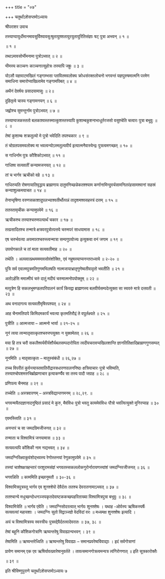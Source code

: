 +++
title = "०७"

+++
चतुर्थांऽशेसप्तमोऽध्यायः

श्रीपराशर उवाच

तस्याप्यायुर्धीमानमावसुर्विश्वावसुःश्रुतायुश्शतायुरयुतायुरितिसंज्ञाः षट् पुत्रा अभवन् ॥ १ ॥

॥ १ ॥

तथाऽमावसोर्भीमनामा पुत्रोऽभवत् ॥ २ ॥

भीमस्य काञ्चनः काञ्चनात्सुहोत्रः तस्यापि जह्रुः ॥ ३ ॥

योऽसौ यज्ञवाटमखिलं गङ्गाम्भसा प्लावितमवलोक्य क्रोधसंरक्तलोचनो भगवन्तं यज्ञपुरुषमात्मनि परमेण समाधिना समारोप्याखिलामेव गङ्गामपिबत् ॥ ४ ॥

अथैनं देवर्षयः प्रसादयामासुः ॥ २॥

दुहितृत्वे चास्य गङ्गामनयन् ॥ ६ ॥

जह्वोश्च सुमन्तुर्नाम पुत्रोऽभवत् ॥ ७ ॥

तस्याप्यजकस्ततो बलकाश्वस्तस्मात्कुशस्तस्यापि कुशाम्बकुशनाभाधूर्तरजसो वसुश्चेति चत्वारः पुत्रा बभूवुः ॥ ८ ॥

तेषां कुशाम्बः शक्रतुल्यो मे पुत्रो भवेदिति तपश्चकार ॥ ९ ॥

तं चोग्रतपसमवलोक्य मा भवत्वन्योऽस्मतुल्यवीर्य इत्यात्मनैवास्येन्द्रः पुत्रत्वमगच्छत् ॥ १० ॥

स गाधिर्नाम पुत्रः कौशिकोऽभवत् ॥ ११ ॥

गाधिश्व सत्यवतीं कन्यामजनयत् ॥ १२ ॥

तां च भार्गव ऋचीको वव्रे ॥ १३ ॥

गाधिरप्यति रोषणायातिवृद्धाय ब्राह्मणाय दातुमनिच्छन्नेकतश्श्याम कर्णानामिन्दुवर्चसामनिलरंहसामश्वानां सहस्रं कन्याशुल्कमयाचत ॥ १४ ॥

तेनाप्यृषिणा वरुणसकाशादुपलभ्याश्वतीर्थोत्पन्नं तादृशमश्वसहस्त्रं दत्तम् ॥ १५ ॥

ततस्तामृचीकः कन्यामुपयेमे ॥ १६ ॥

ऋचीकश्च तस्याश्चरुमपत्यार्थं चकार ॥ १७ ॥

तत्प्रसादितश्च तन्मात्रे क्षत्रवरपुत्रोत्पत्तये चरुमपरं साधयामास ॥ १८ ॥

एष चरुर्भवत्या अयमपरश्चरुस्त्वन्मात्रा सम्यगुपयोज्यः इत्युक्त्वा वनं जगाम ॥ १९ ॥

उपयोगकाले च तां माता सत्यवतीमाह ॥ २० ॥

तथेति । अल्पवात्प्रथमममावसोवंशोक्तिः, एवं नहुषस्याप्यनन्तराध्याये ॥ २-२० ॥

पुत्रि सर्व एवात्मपुत्रमतिगुणमभिलषति नात्मजायाभ्रातृगुणेष्वतीवादृतो भवतीति ॥ २१ ॥

अतोऽर्हसि ममात्मीयं चरुं दातुं मदीयं चरुमात्मनोपयोक्तुम् ॥ २२ ॥

मत्पुत्रेण हि सकलभूमण्डलपरिपालनं कार्यं कियद्वा ब्राह्मणस्य बलवीर्यसम्पदेत्युक्ता सा स्ववरुं मात्रे दत्तवती ॥ २३ ॥

अथ वनादागत्य सत्यवतीमृषिरपश्यत् ॥ २४ ॥

आह चैनामतिपापे किमिदमकार्यं भवत्या कृतमतिरौद्रं ते वपुर्लक्ष्यते ॥ २५ ॥

पुत्रीति ॥ आत्मजाया – आत्मनो भार्या ॥ २१-२५ ॥

नूनं त्वया त्वन्मातृसात्कृतश्चरुरुपयुक्तः न युक्तमेतत् ॥ २६ ॥

मया हि तत्र चरौ सकलैश्वर्यवीर्यशौर्यबलसम्पदारोपिता त्वदीयचरावप्यखिलशान्ति ज्ञानतितिक्षादिब्राह्मणगुणसम्पत् ॥ २७ ॥

नूनमिति ॥ मातृसात्कृतः – मातुस्संबंधी ॥ २६,२७ ॥

तच्च विपरीतं कुर्वन्त्यास्तवातिरौद्रास्त्रधारणपालननिष्ठः क्षत्रियाचारः पुत्रो भविष्यति, तस्याश्चोपशमरुचिर्ब्राह्मणाचार इत्याकर्ण्यैव सा तस्य पादौ जग्राह ॥ २८ ॥

प्रणिपत्य चैनमाह ॥ २९ ॥

तच्चेति ॥ अस्त्रवारणम् – अस्त्रविद्यान्तगमनम् ॥ २८,२९. ॥

भगवन्मयैतदज्ञानादनुष्ठितं प्रसादं मे कुरु, मैवंविधः पुत्रो भवतु काममेवंविधः पौत्रो भवत्वित्युक्ते मुनिरप्याह ॥ ३० ॥

एवमस्त्विति ॥ ३१ ॥

अनन्तरं च सा जमदग्रिमजीजनत् ॥ ३२ ॥

तन्माता च विश्वामित्रं जनयामास ॥ ३३ ॥

सत्यवत्यपि कौशिकी नाम नद्यभवत् ॥ ३४ ॥

जमदग्निरिक्ष्वाकुवंशोद्भवस्य रेणोस्तनयां रेणुकामुपयेमे ॥ ३५ ॥

तस्यां चाशेषक्षत्रहन्तारं परशुरामसंज्ञं भगवतस्सकललोकगुरोर्नारायणस्यांशं जमदग्निरजीजनत् ॥ ३६ ॥

भगवन्निति ॥ काममिति इच्छानुमतौ ॥ ३०-३६ ॥

विश्वामित्रपुत्रस्तु भार्गव एव शुनश्शेपो देवैर्दत्तः ततश्च देवरातनामाऽभवत् ॥ ३७ ॥

ततश्चान्ये मधुच्छन्दोधनञ्जयकृतदेवाष्टककच्छपहरिताख्या विश्वामित्रपुत्रा बभूवुः ॥ ३८ ॥

विश्वामित्रेति ॥ भार्गव एवेति । जमदग्निसोदरत्वात् भार्गवः शुनश्शेषः । यथाह -ओर्वस्य ऋषिकस्यर्षेः सत्यवत्यां महायशाः । जमदग्निः सुतो विद्वाञ्जज्ञे वेदविदां वरः ॥ मध्यमक्ष शुनश्शेषः इत्यादि ।

अयं च विश्वामित्रस्य स्वस्त्रीयः पुत्रवद्देवैर्दतत्वादेवरातः ॥ ३७, ३८ ॥

तेषां बहूनि कौशिकगोत्राणि ऋष्यन्तरेषु विवाह्यान्यभवन् । ३९ ॥

तेषामिति ॥ ऋष्यन्तरेध्विति ॥ ऋष्यन्तरेषु विवाह्याः – समानप्रवरेष्वविवाद्याः । इदं सर्वगोत्राणां

प्रायेण समानम् एक एव ऋषिर्यावत्प्रवरेष्वनुवर्तते । तावत्समानगोत्रत्वमन्यत्र त्वंगिरोगणात् ॥ इति सूत्रकारोक्तैः

॥ ३९ ॥

इति श्रीविष्णुपुराणे चतुर्थांऽशेसप्तमोऽध्यायः ७
